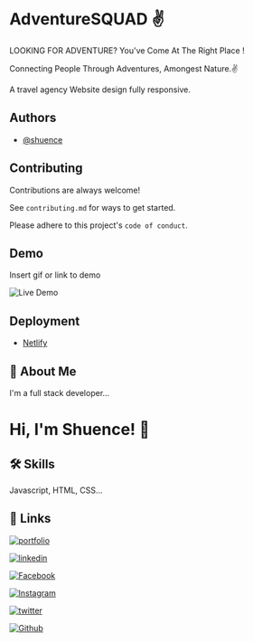 
# AdventureSQUAD ✌️

LOOKING FOR ADVENTURE?
You've Come At The Right Place !

Connecting People Through Adventures, Amongest Nature.✌️

A travel agency Website design fully responsive.

## Authors

- [@shuence](https://www.github.com/shuence)

## Contributing

Contributions are always welcome!

See `contributing.md` for ways to get started.

Please adhere to this project's `code of conduct`.

## Demo

Insert gif or link to demo

![Live Demo](https://github.com/shuence/AdventureSquad/blob/main/images/live%20demo.png)

## Deployment

- [Netlify](https://www.netlify.com/)

## 🚀 About Me

I'm a full stack developer...

# Hi, I'm Shuence! 👋

## 🛠 Skills

Javascript, HTML, CSS...

## 🔗 Links

[![portfolio](https://img.shields.io/badge/my_portfolio-000?&logo=ko-fi&logoColor=)](https://shuence.netlify.app/)  

[![linkedin](https://img.shields.io/badge/linkedin-0A66C2?&logo=linkedin&logoColor=black)](https://www.linkedin.com/in/shuence-823a62203/)

[![Facebook](https://img.shields.io/badge/Facebook-1877F2?&logo=facebook&logoColor=black)](https://www.facebook.com/shubham.pitekar.1/)

[![Instagram](https://img.shields.io/badge/Instagram-E4405F?&logo=instagram&logoColor=black)](https://www.instagram.com/shuence/)

[![twitter](https://img.shields.io/badge/twitter-1DA1F2?&logoColor=white)](https://twitter.com/ShubhamPitekar)

[![Github](https://img.shields.io/badge/GitHub-100000?&logo=github&logoColor=white)](https://github.com.com/shuence)
